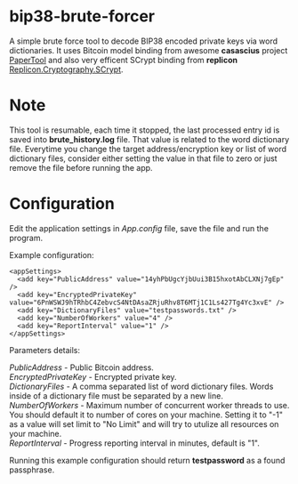 # bip38-brute-forcer
A simple brute force tool to decode BIP38 encoded private keys via word dictionaries.
It uses Bitcoin model binding from awesome **casascius** project [PaperTool](https://github.com/casascius/PaperTool) and also very efficent SCrypt binding from **replicon** [Replicon.Cryptography.SCrypt](https://github.com/replicon/Replicon.Cryptography.SCrypt). 

# Note
This tool is resumable, each time it stopped, the last processed entry id is saved into **brute_history.log** file. That value is related to the word dictionary file. Everytime you change the target address/encryption key or list of word dictionary files, consider either setting the value in that file to zero or just remove the file before running the app.   

# Configuration
Edit the application settings in *App.config* file, save the file and run the program.

Example configuration:
```
<appSettings>
  <add key="PublicAddress" value="14yhPbUgcYjbUui3B15hxotAbCLXNj7gEp" />
  <add key="EncryptedPrivateKey" value="6PnWSWJ9hTRhbC4ZebvcS4NtDAsaZRjuRhv8T6MTj1C1Ls427Tg4Yc3xvE" />
  <add key="DictionaryFiles" value="testpasswords.txt" />
  <add key="NumberOfWorkers" value="4" />
  <add key="ReportInterval" value="1" />
</appSettings>
```
  
  Parameters details:
  
  *PublicAddress* - Public Bitcoin address.  
  *EncryptedPrivateKey* - Encrypted private key.  
  *DictionaryFiles* - A comma separated list of word dictionary files. Words inside of a dictionary file must be separated by a new line.  
  *NumberOfWorkers* -  Maximum number of concurrent worker threads to use. You should default it to number of cores on your machine.
  Setting it to "-1" as a value will set limit to "No Limit" and will try to utulize all resources on your machine.   
  *ReportInterval* - Progress reporting interval in minutes, default is "1".
  
  Running this example configuration should return **testpassword** as a found passphrase. 
